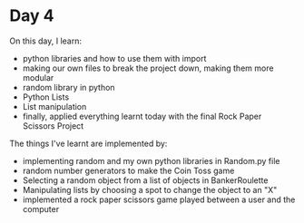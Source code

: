 # Day 4

On this day, I learn:
- python libraries and how to use them with import
- making our own files to break the project down, making them more modular
- random library in python
- Python Lists
- List manipulation
- finally, applied everything learnt today with the final Rock Paper Scissors Project

The things I've learnt are implemented by:
- implementing random and my own python libraries in Random.py file
- random number generators to make the Coin Toss game
- Selecting a random object from a list of objects in BankerRoulette
- Manipulating lists by choosing a spot to change the object to an "X"
- implemented a rock paper scissors game played between a user and the computer  
